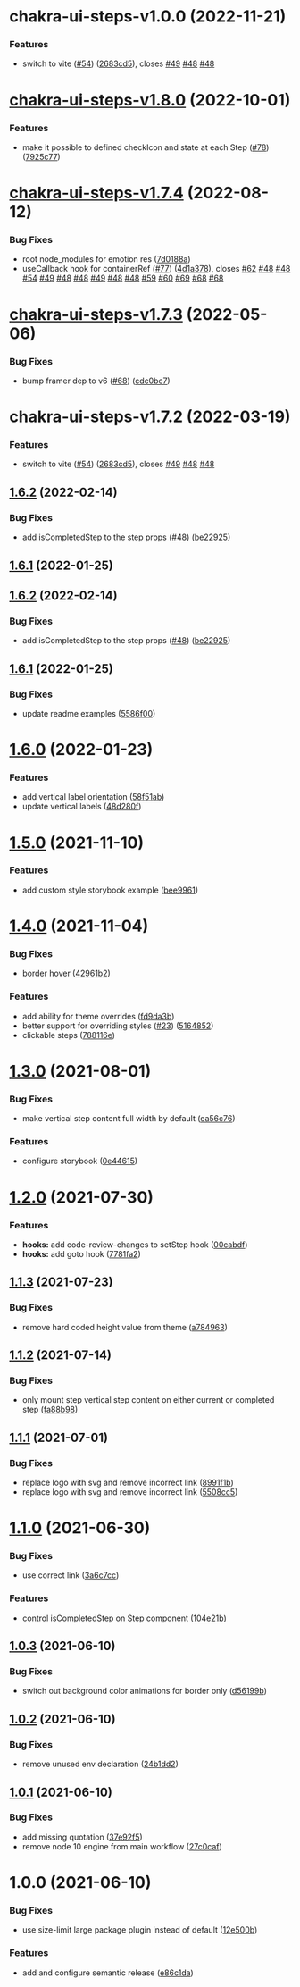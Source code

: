 # chakra-ui-steps-v1.0.0 (2022-11-21)


### Features

* switch to vite ([#54](https://github.com/garrylachman/chakra-ui-steps/issues/54)) ([2683cd5](https://github.com/garrylachman/chakra-ui-steps/commit/2683cd52363c46b98eded64256b39f6c6a5da8cc)), closes [#49](https://github.com/garrylachman/chakra-ui-steps/issues/49) [#48](https://github.com/garrylachman/chakra-ui-steps/issues/48) [#48](https://github.com/garrylachman/chakra-ui-steps/issues/48)

# [chakra-ui-steps-v1.8.0](https://github.com/jeanverster/chakra-ui-steps/compare/chakra-ui-steps-v1.7.4...chakra-ui-steps-v1.8.0) (2022-10-01)


### Features

* make it possible to defined checkIcon and state at each Step ([#78](https://github.com/jeanverster/chakra-ui-steps/issues/78)) ([7925c77](https://github.com/jeanverster/chakra-ui-steps/commit/7925c77efa1512f53bafff9f1126c5dd4683fd6a))

# [chakra-ui-steps-v1.7.4](https://github.com/jeanverster/chakra-ui-steps/compare/chakra-ui-steps-v1.7.3...chakra-ui-steps-v1.7.4) (2022-08-12)


### Bug Fixes

* root node_modules for emotion res ([7d0188a](https://github.com/jeanverster/chakra-ui-steps/commit/7d0188a9176186f721e375f0261423adea49b988))
* useCallback hook for containerRef ([#77](https://github.com/jeanverster/chakra-ui-steps/issues/77)) ([4d1a378](https://github.com/jeanverster/chakra-ui-steps/commit/4d1a378f46f5ef52814255b9a9aeee6c6fe7d828)), closes [#62](https://github.com/jeanverster/chakra-ui-steps/issues/62) [#48](https://github.com/jeanverster/chakra-ui-steps/issues/48) [#48](https://github.com/jeanverster/chakra-ui-steps/issues/48) [#54](https://github.com/jeanverster/chakra-ui-steps/issues/54) [#49](https://github.com/jeanverster/chakra-ui-steps/issues/49) [#48](https://github.com/jeanverster/chakra-ui-steps/issues/48) [#48](https://github.com/jeanverster/chakra-ui-steps/issues/48) [#49](https://github.com/jeanverster/chakra-ui-steps/issues/49) [#48](https://github.com/jeanverster/chakra-ui-steps/issues/48) [#48](https://github.com/jeanverster/chakra-ui-steps/issues/48) [#59](https://github.com/jeanverster/chakra-ui-steps/issues/59) [#60](https://github.com/jeanverster/chakra-ui-steps/issues/60) [#69](https://github.com/jeanverster/chakra-ui-steps/issues/69) [#68](https://github.com/jeanverster/chakra-ui-steps/issues/68) [#68](https://github.com/jeanverster/chakra-ui-steps/issues/68)

# [chakra-ui-steps-v1.7.3](https://github.com/jeanverster/chakra-ui-steps/compare/chakra-ui-steps-v1.7.2...chakra-ui-steps-v1.7.3) (2022-05-06)


### Bug Fixes

* bump framer dep to v6 ([#68](https://github.com/jeanverster/chakra-ui-steps/issues/68)) ([cdc0bc7](https://github.com/jeanverster/chakra-ui-steps/commit/cdc0bc73c536ce2e5b11a1854494a285d46ea1c6))

# chakra-ui-steps-v1.7.2 (2022-03-19)

### Features

- switch to vite ([#54](https://github.com/jeanverster/chakra-ui-steps/issues/54)) ([2683cd5](https://github.com/jeanverster/chakra-ui-steps/commit/2683cd52363c46b98eded64256b39f6c6a5da8cc)), closes [#49](https://github.com/jeanverster/chakra-ui-steps/issues/49) [#48](https://github.com/jeanverster/chakra-ui-steps/issues/48) [#48](https://github.com/jeanverster/chakra-ui-steps/issues/48)

## [1.6.2](https://github.com/jeanverster/chakra-ui-steps/compare/v1.6.1...v1.6.2) (2022-02-14)

### Bug Fixes

- add isCompletedStep to the step props ([#48](https://github.com/jeanverster/chakra-ui-steps/issues/48)) ([be22925](https://github.com/jeanverster/chakra-ui-steps/commit/be22925117a8f6c433b487c9af667950c7d31717))

## [1.6.1](https://github.com/jeanverster/chakra-ui-steps/compare/v1.6.0...v1.6.1) (2022-01-25)

## [1.6.2](https://github.com/jeanverster/chakra-ui-steps/compare/v1.6.1...v1.6.2) (2022-02-14)

### Bug Fixes

- add isCompletedStep to the step props ([#48](https://github.com/jeanverster/chakra-ui-steps/issues/48)) ([be22925](https://github.com/jeanverster/chakra-ui-steps/commit/be22925117a8f6c433b487c9af667950c7d31717))

## [1.6.1](https://github.com/jeanverster/chakra-ui-steps/compare/v1.6.0...v1.6.1) (2022-01-25)

### Bug Fixes

- update readme examples ([5586f00](https://github.com/jeanverster/chakra-ui-steps/commit/5586f00c2b1963b636b6c9ff1def543692e5e3dc))

# [1.6.0](https://github.com/jeanverster/chakra-ui-steps/compare/v1.5.0...v1.6.0) (2022-01-23)

### Features

- add vertical label orientation ([58f51ab](https://github.com/jeanverster/chakra-ui-steps/commit/58f51ab3680e8f20f9be800b0649add68b115070))
- update vertical labels ([48d280f](https://github.com/jeanverster/chakra-ui-steps/commit/48d280f485393f43c8abf92cc9956e0e79de4330))

# [1.5.0](https://github.com/jeanverster/chakra-ui-steps/compare/v1.4.0...v1.5.0) (2021-11-10)

### Features

- add custom style storybook example ([bee9961](https://github.com/jeanverster/chakra-ui-steps/commit/bee99618748ed83a82a6dcba1e33cf6efb1fd830))

# [1.4.0](https://github.com/jeanverster/chakra-ui-steps/compare/v1.3.0...v1.4.0) (2021-11-04)

### Bug Fixes

- border hover ([42961b2](https://github.com/jeanverster/chakra-ui-steps/commit/42961b2dec4ea8431584e3ddef7b60c72672361f))

### Features

- add ability for theme overrides ([fd9da3b](https://github.com/jeanverster/chakra-ui-steps/commit/fd9da3bc907f29d881cd28adba82ae2a46dfc5ba))
- better support for overriding styles ([#23](https://github.com/jeanverster/chakra-ui-steps/issues/23)) ([5164852](https://github.com/jeanverster/chakra-ui-steps/commit/516485283b163aa34daf8a960114bf6411d0d2f5))
- clickable steps ([788116e](https://github.com/jeanverster/chakra-ui-steps/commit/788116e79fa34260b1c45f5a63f07b6f92dfd7f0))

# [1.3.0](https://github.com/jeanverster/chakra-ui-steps/compare/v1.2.0...v1.3.0) (2021-08-01)

### Bug Fixes

- make vertical step content full width by default ([ea56c76](https://github.com/jeanverster/chakra-ui-steps/commit/ea56c76845a1e561c20133b614a42f4ba29de480))

### Features

- configure storybook ([0e44615](https://github.com/jeanverster/chakra-ui-steps/commit/0e4461519fda32c9015225b645bcc3c6a62d4533))

# [1.2.0](https://github.com/jeanverster/chakra-ui-steps/compare/v1.1.3...v1.2.0) (2021-07-30)

### Features

- **hooks:** add code-review-changes to setStep hook ([00cabdf](https://github.com/jeanverster/chakra-ui-steps/commit/00cabdfa5709c05e356c7c7b77165cf78c23dbb2))
- **hooks:** add goto hook ([7781fa2](https://github.com/jeanverster/chakra-ui-steps/commit/7781fa2f751047864089a40572b69f92f7bb4423))

## [1.1.3](https://github.com/jeanverster/chakra-ui-steps/compare/v1.1.2...v1.1.3) (2021-07-23)

### Bug Fixes

- remove hard coded height value from theme ([a784963](https://github.com/jeanverster/chakra-ui-steps/commit/a78496351e0aca4f6ea206cae4060f27fe7edb4a))

## [1.1.2](https://github.com/jeanverster/chakra-ui-steps/compare/v1.1.1...v1.1.2) (2021-07-14)

### Bug Fixes

- only mount step vertical step content on either current or completed step ([fa88b98](https://github.com/jeanverster/chakra-ui-steps/commit/fa88b987bc75e4c91b884b64797af277f09b6cdd))

## [1.1.1](https://github.com/jeanverster/chakra-ui-steps/compare/v1.1.0...v1.1.1) (2021-07-01)

### Bug Fixes

- replace logo with svg and remove incorrect link ([8991f1b](https://github.com/jeanverster/chakra-ui-steps/commit/8991f1bc62f5bfa42c4c573ebc4dab0c9ec98ea7))
- replace logo with svg and remove incorrect link ([5508cc5](https://github.com/jeanverster/chakra-ui-steps/commit/5508cc53ba6311111ecc62f215b0511e8621b9be))

# [1.1.0](https://github.com/jeanverster/chakra-ui-steps/compare/v1.0.3...v1.1.0) (2021-06-30)

### Bug Fixes

- use correct link ([3a6c7cc](https://github.com/jeanverster/chakra-ui-steps/commit/3a6c7cc359caebd7bcbcb88c450394635048379d))

### Features

- control isCompletedStep on Step component ([104e21b](https://github.com/jeanverster/chakra-ui-steps/commit/104e21be57561f89c667ae7be7e42e7b9ceea910))

## [1.0.3](https://github.com/jeanverster/chakra-ui-steps/compare/v1.0.2...v1.0.3) (2021-06-10)

### Bug Fixes

- switch out background color animations for border only ([d56199b](https://github.com/jeanverster/chakra-ui-steps/commit/d56199bf457dea97e3546b679b7d587120d8fbe6))

## [1.0.2](https://github.com/jeanverster/chakra-ui-steps/compare/v1.0.1...v1.0.2) (2021-06-10)

### Bug Fixes

- remove unused env declaration ([24b1dd2](https://github.com/jeanverster/chakra-ui-steps/commit/24b1dd2cbfedbca22dd1822c424db74a5e39fd7f))

## [1.0.1](https://github.com/jeanverster/chakra-ui-steps/compare/v1.0.0...v1.0.1) (2021-06-10)

### Bug Fixes

- add missing quotation ([37e92f5](https://github.com/jeanverster/chakra-ui-steps/commit/37e92f5ad7261eb49aa5a5f78ff4995df5d40a52))
- remove node 10 engine from main workflow ([27c0caf](https://github.com/jeanverster/chakra-ui-steps/commit/27c0caf485bbd1a502bfbf2cfc6c3210431538dc))

# 1.0.0 (2021-06-10)

### Bug Fixes

- use size-limit large package plugin instead of default ([12e500b](https://github.com/jeanverster/chakra-ui-steps/commit/12e500b7760af6300f61995c4175fef8a70ac05c))

### Features

- add and configure semantic release ([e86c1da](https://github.com/jeanverster/chakra-ui-steps/commit/e86c1da829c4cf0195a8ad874c112ffb20d5410a))
